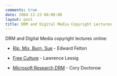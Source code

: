```yaml
---
comments: true
date: 2004-11-23 00:00:00
layout: post
title: DRM and Digital Media Copyright Lectures
---
```


DRM and Digital Media copyright lectures online:






  * [Rip, Mix, Burn, Sue](http://www.cs.princeton.edu/~felten/rip/) - Edward Felton


  * [Free Culture](http://randomfoo.net/oscon/2002/lessig/) - Lawrence Lessig


  * [Microsoft Research DRM](http://craphound.com/msftdrm.txt) - Cory Doctorow


